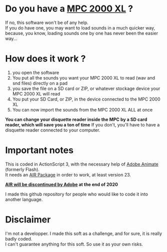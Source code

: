 # Do you have a [MPC 2000 XL](https://www.akaipro.com/mpc2000xl) ?
If no, this software won't be of any help.  
If you do have one, you may want to load sounds in a much quicker way, because, you know, loading sounds one by one has never been the easier way...

# How does it work ? 
1. you open the software
2. You put all the sounds you want your MPC 2000 XL to read (wav and snd files) directly on a pad
3. you save the file on a SD card or ZIP, or whatever stockage device your MPC 2000 XL will read
4. You put your SD Card, or ZIP, in the device connected to the MPC 2000 XL
5. You can now import the sounds from the MPC 2000 XL ALL at once

**You can change your disquette reader inside the MPC by a SD card reader, which will save you a ton of time**
If you don't, you'll have to have a disquette reader connected to your computer.

# Important notes
This is coded in ActionScript 3, with the necessary help of [Adobe Animate](https://www.adobe.com/cy_en/products/animate.html) (formerly Flash).  
It needs an [AIR Package](https://helpx.adobe.com/fr/air/kb/archived-air-sdk-version.html) in order to work, at least version 23.  

**[AIR will be discontinued by Adobe](https://blog.adobe.com/en/2019/05/30/the-future-of-adobe-air.html#gs.lrxutd) at the end of 2020**

I made this github repository for people who would like to code it into another language.

# Disclaimer
I'm not a developper. I made this soft as a challenge, and for sure, it is really badly coded.  
I can't guarantee anything for this soft. So use it as your own risks.
